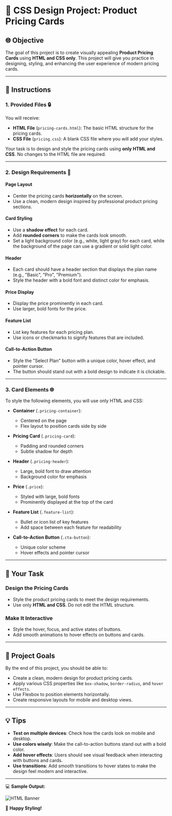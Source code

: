# 🌟 **CSS Design Project: Product Pricing Cards**

## 🌐 **Objective**
The goal of this project is to create visually appealing **Product Pricing Cards** using **HTML and CSS only**. This project will give you practice in designing, styling, and enhancing the user experience of modern pricing cards.

---

## 🔧 **Instructions**

### 1. **Provided Files 🔒**
You will receive:
- **HTML File** (`pricing-cards.html`): The basic HTML structure for the pricing cards.
- **CSS File** (`pricing.css`): A blank CSS file where you will add your styles.

Your task is to design and style the pricing cards using **only HTML and CSS**. No changes to the HTML file are required.

---

### 2. **Design Requirements 🎨**

#### **Page Layout**
- Center the pricing cards **horizontally** on the screen.
- Use a clean, modern design inspired by professional product pricing sections.

#### **Card Styling**
- Use a **shadow effect** for each card.
- Add **rounded corners** to make the cards look smooth.
- Set a light background color (e.g., white, light gray) for each card, while the background of the page can use a gradient or solid light color.

#### **Header**
- Each card should have a header section that displays the plan name (e.g., "Basic", "Pro", "Premium").
- Style the header with a bold font and distinct color for emphasis.

#### **Price Display**
- Display the price prominently in each card.
- Use larger, bold fonts for the price.

#### **Feature List**
- List key features for each pricing plan.
- Use icons or checkmarks to signify features that are included.

#### **Call-to-Action Button**
- Style the "Select Plan" button with a unique color, hover effect, and pointer cursor.
- The button should stand out with a bold design to indicate it is clickable.

---

### 3. **Card Elements 🌐**
To style the following elements, you will use only HTML and CSS:

- **Container** (`.pricing-container`):
  - Centered on the page
  - Flex layout to position cards side by side

- **Pricing Card** (`.pricing-card`):
  - Padding and rounded corners
  - Subtle shadow for depth

- **Header** (`.pricing-header`):
  - Large, bold font to draw attention
  - Background color for emphasis

- **Price** (`.price`):
  - Styled with large, bold fonts
  - Prominently displayed at the top of the card

- **Feature List** (`.feature-list`):
  - Bullet or icon list of key features
  - Add space between each feature for readability

- **Call-to-Action Button** (`.cta-button`):
  - Unique color scheme
  - Hover effects and pointer cursor

---

## 💼 **Your Task**

### **Design the Pricing Cards**
- Style the product pricing cards to meet the design requirements.
- Use only **HTML and CSS**. Do not edit the HTML structure.

### **Make It Interactive**
- Style the hover, focus, and active states of buttons.
- Add smooth animations to hover effects on buttons and cards.

---

## 🚀 **Project Goals**
By the end of this project, you should be able to:
- Create a clean, modern design for product pricing cards.
- Apply various CSS properties like `box-shadow`, `border-radius`, and `hover effects`.
- Use Flexbox to position elements horizontally.
- Create responsive layouts for mobile and desktop views.

---

## 💡 **Tips**
- **Test on multiple devices**: Check how the cards look on mobile and desktop.
- **Use colors wisely**: Make the call-to-action buttons stand out with a bold color.
- **Add hover effects**: Users should see visual feedback when interacting with buttons and cards.
- **Use transitions**: Add smooth transitions to hover states to make the design feel modern and interactive.

---

💻 **Sample Output:** 

![HTML Banner](/Assets/PricingCards.png)

🚀 **Happy Styling!**

